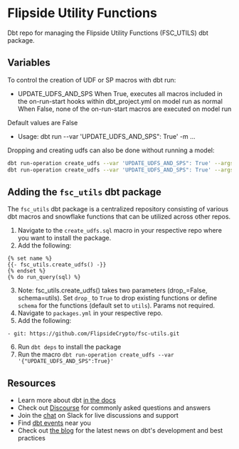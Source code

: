 # Flipside Utility Functions

Dbt repo for managing the Flipside Utility Functions (FSC_UTILS) dbt package.

## Variables

To control the creation of UDF or SP macros with dbt run:

* UPDATE_UDFS_AND_SPS
When True, executes all macros included in the on-run-start hooks within dbt_project.yml on model run as normal
When False, none of the on-run-start macros are executed on model run

Default values are False

* Usage:
dbt run --var 'UPDATE_UDFS_AND_SPS": True'  -m ...

Dropping and creating udfs can also be done without running a model:

```sh
dbt run-operation create_udfs --var 'UPDATE_UDFS_AND_SPS": True' --args 'drop_:false'
dbt run-operation create_udfs --var 'UPDATE_UDFS_AND_SPS": True' --args 'drop_:true'
```

## Adding the `fsc_utils` dbt package

The `fsc_utils` dbt package is a centralized repository consisting of various dbt macros and snowflake functions that can be utilized across other repos.

1. Navigate to the `create_udfs.sql` macro in your respective repo where you want to install the package.
2. Add the following: 
```
{% set name %}
{{- fsc_utils.create_udfs() -}}
{% endset %}
{% do run_query(sql) %}
``` 
3. Note: fsc_utils.create_udfs() takes two parameters (drop_=False, schema=utils). Set `drop_` to `True` to drop existing functions or define `schema` for the functions (default set to `utils`). Params not required.
4. Navigate to `packages.yml` in your respective repo.
5. Add the following:
```
- git: https://github.com/FlipsideCrypto/fsc-utils.git
```
6. Run `dbt deps` to install the package
7. Run the macro `dbt run-operation create_udfs --var '{"UPDATE_UDFS_AND_SPS":True}'`

## Resources

* Learn more about dbt [in the docs](https://docs.getdbt.com/docs/introduction)
* Check out [Discourse](https://discourse.getdbt.com/) for commonly asked questions and answers
* Join the [chat](https://community.getdbt.com/) on Slack for live discussions and support
* Find [dbt events](https://events.getdbt.com) near you
* Check out [the blog](https://blog.getdbt.com/) for the latest news on dbt's development and best practices
